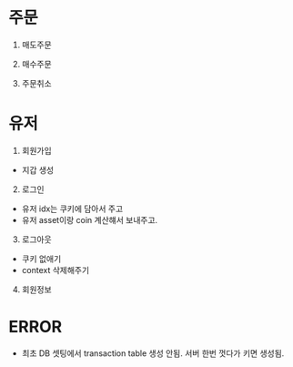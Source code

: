 # 주문

1. 매도주문

2. 매수주문  

3. 주문취소

# 유저

1. 회원가입

- 지갑 생성

2. 로그인

- 유저 idx는 쿠키에 담아서 주고
- 유저 asset이랑 coin 계산햬서 보내주고.

3. 로그아웃

- 쿠키 없애기
- context 삭제해주기

4. 회원정보



# ERROR
- 최초 DB 셋팅에서 transaction table 생성 안됨. 서버 한번 껏다가 키면 생성됨. 